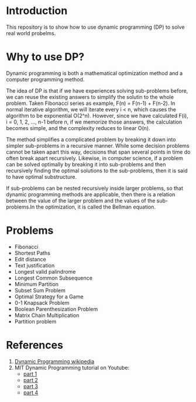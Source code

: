 # Introduction

This repository is to show how to use dynamic programming (DP) to solve real world probelms.

# Why to use DP?
Dynamic programming is both a mathematical optimization method and a computer programming method. 

The idea of DP is that if we have experiences solving sub-problems before, we can reuse the existing answers to simplify the solutin to the whole problem. Taken Fibonacci series as example, F(n) = F(n-1) + F(n-2). In normal iterative algorithm, we will iterate every i < n, which causes the algorithm to be exponential O(2^n). However, since we have calculated F(i), i = 0, 1, 2, ..., n-1 before n, if we memorize those answers, the calculation becomes simple, and the complexity reduces to linear O(n).

The method simplifies a complicated problem by breaking it down into simpler sub-problems in a recursive manner. While some decision problems cannot be taken apart this way, decisions that span several points in time do often break apart recursively. Likewise, in computer science, if a problem can be solved optimally by breaking it into sub-problems and then recursively finding the optimal solutions to the sub-problems, then it is said to have optimal substructure.

If sub-problems can be nested recursively inside larger problems, so that dynamic programming methods are applicable, then there is a relation between the value of the larger problem and the values of the sub-problems.In the optimization, it is called the Bellman equation.

# Problems
- Fibonacci
- Shortest Paths
- Edit distance
- Text justification
- Longest valid palindrome
- Longest Common Subsequence
- Minimum Partition
- Subset Sum Problem
- Optimal Strategy for a Game
- 0-1 Knapsack Problem
- Boolean Parenthesization Problem
- Matrix Chain Multiplication
- Partition problem

# References
1. [Dynamic Programming wikipedia](https://en.m.wikipedia.org/wiki/Dynamic_programming)
2. MIT Dynamic Programming tutorial on Youtube: 
   - [part 1](https://www.youtube.com/watch?v=OQ5jsbhAv_M)
   - [part 2](https://www.youtube.com/watch?v=ENyox7kNKeY)
   - [part 3](https://www.youtube.com/watch?v=ocZMDMZwhCY)
   - [part 4](https://www.youtube.com/watch?v=tp4_UXaVyx8)
 
